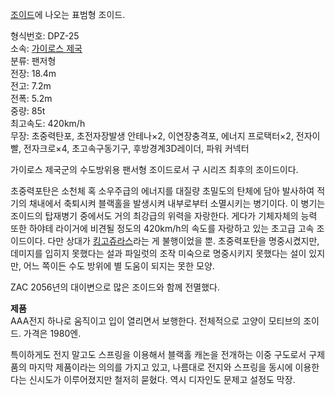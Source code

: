 [조이드](%EC%A1%B0%EC%9D%B4%EB%93%9C.md)에 나오는 표범형 조이드.

형식번호: DPZ-25  
소속: [가이로스 제국](%EA%B0%80%EC%9D%B4%EB%A1%9C%EC%8A%A4%20%EC%A0%9C%EA%B5%AD.md)  
분류: 팬저형  
전장: 18.4m  
전고: 7.2m  
전폭: 5.2m  
중량: 85t  
최고속도: 420km/h  
무장: 초중력탄포, 초전자장발생 안테나×2, 이연장충격포, 에너지 프로택터×2, 전자이빨, 전자크로×4, 초고속구동기구, 후방경계3D레이더,
파워 커넥터

가이로스 제국군의 수도방위용 팬서형 조이드로서 구 시리즈 최후의 조이드이다.  

초중력포탄은 소천체 혹 소우주급의 에너지를 대질량 초밀도의 탄체에 담아 발사하여 적기의 채내에서 축퇴시켜 블랙홀을 발생시켜 내부로부터
소멸시키는 병기이다. 이 병기는 조이드의 탑재병기 중에서도 거의 최강급의 위력을 자랑한다. 게다가 기체자체의 능력 또한 하야테 라이거에
비견될 정도의 420km/h의 속도를 자랑하고 있는 초고급 고속 조이드이다. 다만 상대가 [킹고쥬라스](%ED%82%B9%20%EA%B3%A0%EC%A5%AC%EB%9D%BC%EC%8A%A4.md)라는 게 불행이었을 뿐.
초중력포탄을 명중시켰지만, 데미지를 입히지 못했다는 설과 파일럿의 조작 미숙으로 명중시키지 못했다는 설이 있지만, 어느 쪽이든 수도 방위에
별 도움이 되지는 못한 모양.

ZAC 2056년의 대이변으로 많은 조이드와 함께 전멸했다.  

**제품**  
AAA전지 하나로 움직이고 입이 열리면서 보행한다. 전체적으로 고양이 모티브의 조이드. 가격은 1980엔.

특이하게도 전지 말고도 스프링을 이용해서 블랙홀 캐논을 전개하는 이중 구도로서 구제품의 마지막 제품이라는 의의를 가지고 있고, 나름대로
전지와 스프링을 동시에 이용한다는 신시도가 이루어졌지만 철저히 묻혔다. 역시 디자인도 문제고 설정도 막장.  

